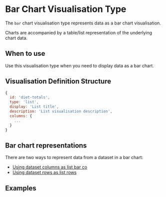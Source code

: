 # Bar Chart Visualisation Type

The `bar` chart visualisation type represents data as a bar chart visualisation.

Charts are accompanied by a table/list representation of the underlying chart data. 

## When to use

Use this visualisation type when you need to display data as a bar chart. 

## Visualisation Definition Structure

```js
{
  id: 'diet-totals',
  type: 'list',
  display: 'List title',
  description: 'List visualisation description',
  columns: {
    ...
  }
}
```

## Bar chart representations

There are two ways to represent data from a dataset in a bar chart:

- [Using dataset columns as list bar co](#using-dataset-columns-as-list-rows)
- [Using dataset rows as list rows](#using-dataset-rows-as-list-rows)

## Examples
